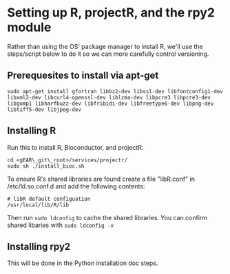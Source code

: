# Setting up R, projectR, and the rpy2 module

Rather than using the OS' package manager to install R, we'll use the steps/script below to do it so we can more carefully control versioning.

## Prerequesites to install via apt-get

`sudo apt-get install gfortran libbz2-dev libssl-dev libfontconfig1-dev libxml2-dev libcurl4-openssl-dev liblzma-dev libpcre3 libpcre3-dev libgomp1 libharfbuzz-dev libfribidi-dev libfreetype6-dev libpng-dev libtiff5-dev libjpeg-dev`

## Installing R

Run this to install R, Bioconductor, and projectR:

```text
cd <gEAR\_git\_root>/services/projectr/
sudo sh ./install_bioc.sh
```

To ensure R's shared libraries are found create a file "libR.conf" in /etc/ld.so.conf.d and add the following contents:

```text
# libR default configuation
/usr/local/lib/R/lib
```

Then run `sudo ldconfig` to cache the shared libraries.  You can confirm shared libaries with `sudo ldconfig -v`

## Installing rpy2

This will be done in the Python installation doc steps.
